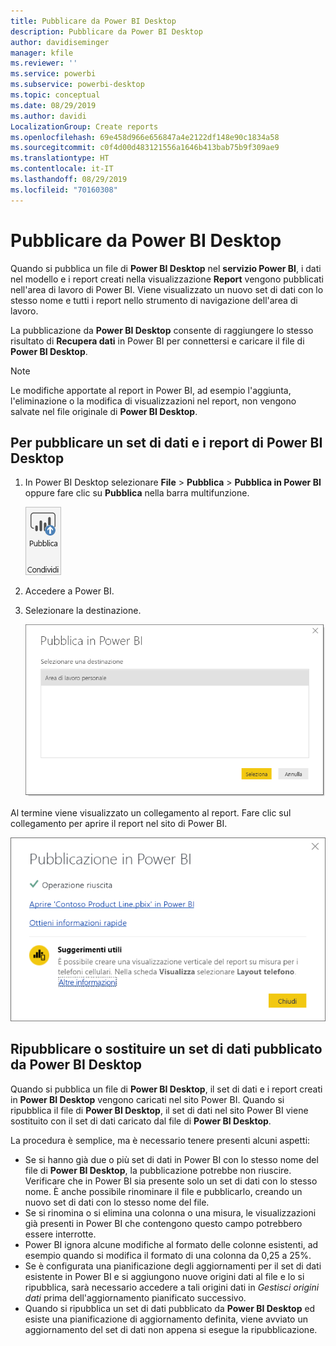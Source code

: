 ```yaml
---
title: Pubblicare da Power BI Desktop
description: Pubblicare da Power BI Desktop
author: davidiseminger
manager: kfile
ms.reviewer: ''
ms.service: powerbi
ms.subservice: powerbi-desktop
ms.topic: conceptual
ms.date: 08/29/2019
ms.author: davidi
LocalizationGroup: Create reports
ms.openlocfilehash: 69e458d966e656847a4e2122df148e90c1834a58
ms.sourcegitcommit: c0f4d00d483121556a1646b413bab75b9f309ae9
ms.translationtype: HT
ms.contentlocale: it-IT
ms.lasthandoff: 08/29/2019
ms.locfileid: "70160308"
---
```

# <a name="publish-from-power-bi-desktop"></a>Pubblicare da Power BI Desktop
Quando si pubblica un file di **Power BI Desktop** nel **servizio Power BI**, i dati nel modello e i report creati nella visualizzazione **Report** vengono pubblicati nell'area di lavoro di Power BI. Viene visualizzato un nuovo set di dati con lo stesso nome e tutti i report nello strumento di navigazione dell'area di lavoro.

La pubblicazione da **Power BI Desktop** consente di raggiungere lo stesso risultato di **Recupera dati** in Power BI per connettersi e caricare il file di **Power BI Desktop**.

> [!NOTE]
> Le modifiche apportate al report in Power BI, ad esempio l'aggiunta, l'eliminazione o la modifica di visualizzazioni nel report, non vengono salvate nel file originale di **Power BI Desktop**.
> 
> 

## <a name="to-publish-a-power-bi-desktop-dataset-and-reports"></a>Per pubblicare un set di dati e i report di Power BI Desktop
1. In Power BI Desktop selezionare **File** \> **Pubblica** \> **Pubblica in Power BI** oppure fare clic su **Pubblica** nella barra multifunzione.  

   ![Pulsante Pubblica](media/desktop-upload-desktop-files/pbid_publish_publishbutton.png)

2. Accedere a Power BI.
3. Selezionare la destinazione.

   ![Selezionare la destinazione di pubblicazione](media/desktop-upload-desktop-files/pbid_publish_select_destination.png)

Al termine viene visualizzato un collegamento al report. Fare clic sul collegamento per aprire il report nel sito di Power BI.

![Finestra di dialogo Operazione riuscita per la pubblicazione](media/desktop-upload-desktop-files/pbid_publish_success.png)

## <a name="re-publish-or-replace-a-dataset-published-from-power-bi-desktop"></a>Ripubblicare o sostituire un set di dati pubblicato da Power BI Desktop
Quando si pubblica un file di **Power BI Desktop**, il set di dati e i report creati in **Power BI Desktop** vengono caricati nel sito Power BI. Quando si ripubblica il file di **Power BI Desktop**, il set di dati nel sito Power BI viene sostituito con il set di dati caricato dal file di **Power BI Desktop**.

La procedura è semplice, ma è necessario tenere presenti alcuni aspetti:

* Se si hanno già due o più set di dati in Power BI con lo stesso nome del file di **Power BI Desktop**, la pubblicazione potrebbe non riuscire. Verificare che in Power BI sia presente solo un set di dati con lo stesso nome. È anche possibile rinominare il file e pubblicarlo, creando un nuovo set di dati con lo stesso nome del file.
* Se si rinomina o si elimina una colonna o una misura, le visualizzazioni già presenti in Power BI che contengono questo campo potrebbero essere interrotte. 
* Power BI ignora alcune modifiche al formato delle colonne esistenti, ad esempio quando si modifica il formato di una colonna da 0,25 a 25%.
* Se è configurata una pianificazione degli aggiornamenti per il set di dati esistente in Power BI e si aggiungono nuove origini dati al file e lo si ripubblica, sarà necessario accedere a tali origini dati in *Gestisci origini dati* prima dell'aggiornamento pianificato successivo.
* Quando si ripubblica un set di dati pubblicato da **Power BI Desktop** ed esiste una pianificazione di aggiornamento definita, viene avviato un aggiornamento del set di dati non appena si esegue la ripubblicazione. 

